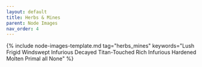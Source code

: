 ```yaml
---
layout: default
title: Herbs & Mines
parent: Node Images
nav_order: 4
---
```


{% include node-images-template.md tag="herbs_mines" keywords="Lush Frigid Windswept Infurious Decayed Titan-Touched Rich Infurious Hardened Molten Primal all None" %}

